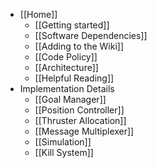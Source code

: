 * [[Home]]
    * [[Getting started]]
    * [[Software Dependencies]]
    * [[Adding to the Wiki]]
    * [[Code Policy]]
    * [[Architecture]]
    * [[Helpful Reading]]
* Implementation Details
    * [[Goal Manager]]
    * [[Position Controller]]
    * [[Thruster Allocation]]
    * [[Message Multiplexer]]
    * [[Simulation]]
    * [[Kill System]]


